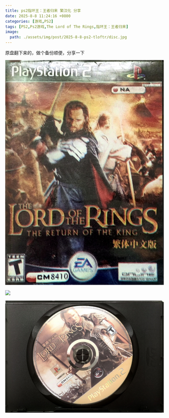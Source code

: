 ```yaml
---
title: ps2指环王：王者归来 繁汉化 分享
date: 2025-8-8 11:24:16 +0800
categories: [游戏,PS2]
tags: [PS2,Ps2游戏,The Lord of The Rings,指环王：王者归来]
image:
  path: ./assets/img/post/2025-8-8-ps2-tloftr/disc.jpg
---
```


原盘翻下来的，做个备份顺便，分享一下

![](./assets/img/post/2025-8-8-ps2-tloftr/a.jpg)

![](./assets/img/post/2025-8-8-ps2-tloftr/b.jpg)

![](./assets/img/post/2025-8-8-ps2-tloftr/disc.jpg)




